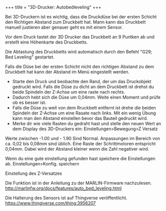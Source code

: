 +++
title = "3D-Drucker: Autobedleveling"
+++

Bei 3D-Druckern ist es wichtig, dass die Druckdüse bei der ersten
Schicht den Richtigen Abstand zum Druckbett hat. Mann kann das Druckbett
manuell justieren aber genauer geht es mit einem Sensor.

Vor dem Druck tastet der 3D Drucker das Druckbett an 9 Puntken ab und
erstellt eine Höhenkarte des Druckbetts.

Die Abtastung des Druckbetts wird automatisch durch den Befehl "G29;
Bed Leveling" gestartet.

Falls die Düse bei der ersten Schicht nicht den richtigen Abstand zu dem
Druckbett hat kann der Abstand im Menü eingestellt werden.

- Starte den Druck und beobachte den Rand, der um das Druckobjekt
  gedruckt wird. Falls die Düse zu dicht an dem Druckbett ist drehst
  du beide Spindeln der Z-Achse um eine raste nach rechts.
- Dadurch hebt sich die Düse um 0,04mm. Weite einen Moment und prüfe
  ob es besser ist.
- Falls die Düse zu weit von dem Rruckbett entfernt ist drehe die
  beiden Spindeln der Z-Achse um eine Rasate nach links. Mit ein wenig
  Übung kann man den Abstand einstellen bevor das Bauteil gedruckt
  wird.
- Merke dir wie viele Rasten du gedraht hast und stelle den neuen Wert
  an dem Display des 3D-Druckers ein: Einstellungen>Bewegung>Z Versatz

Werte zwischen -1.00 und - 1.90 Sind Normal. Anpassungen im Bereich von
ca. 0,02 bis 0,08mm sind üblich. Eine Raste der Schrittmotoren
entspricht 0,04mm. Dabei wird der Abstand kleiner wenn die Zahl
negativer wird.

Wenn du eine gute einstellung gefunden hast speichere die Einstellungen
ab. Einstellungen>Konfig. speichern

Einstellung des Z-Versatzes

Die Funktion ist in der Anleitung zu der MARLIN-Firmware nachzulesen.
<http://marlinfw.org/docs/features/auto_bed_leveling.html>

Die Halterung des Sensors ist auf Thingverse veröffentlicht.
<https://www.thingiverse.com/thing:3956207>

